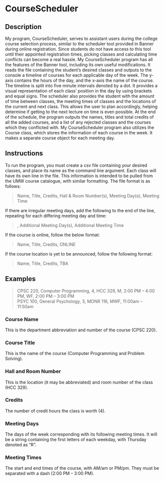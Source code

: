 # CourseScheduler

## Description
My program, CourseScheduler, serves to assistant users during the college course selection process, similar to the scheduler tool provided 
in Banner during online registration. Since students do not have access to this tool until their appointed registration times, picking 
classes and calculating time conflicts can become a real hassle. My CourseScheduler program has all the features of the Banner tool, 
including its own useful modifications. It reads the file containing the student’s desired classes and outputs to the console a timeline 
of courses for each applicable day of the week. The y-axis contains the hours of the day, and the x-axis the name of the course. The 
timeline is split into five minute intervals denoted by a dot. It provides a visual representation of each class’ position in the day 
by using brackets and equal signs. The scheduler also provides the student with the amount of time between classes, the meeting times of
classes and the locations of the current and next class. This allows the user to plan accordingly, helping determine if getting to the 
next lecture on time is even possible. At the end of the schedule, the program outputs the names, titles and total credits of all the 
added courses, and a list of any rejected classes and the courses which they conflicted with. My CourseScheduler program also utilizes 
the Course class, which stores the information of each course in the week. It makes a separate course object for each meeting day.   

## Instructions
To run the program, you must create a csv file containing your desired classes, and place its name as the command line argument. 
Each class will have its own line in the file. This information is intended to be pulled from the UMW course catalogue, with similar 
formatting. The file format is as follows:

<blockquote>Name, Title, Credits, Hall & Room Number(s), Meeting Day(s), Meeting Time</blockquote>

If there are irregular meeting days, add the following to the end of the line, repeating for each differing meeting day and time:<br>
<blockquote>, Additional Meeting Day(s), Additional Meeting Time</blockquote>

If the course is online, follow the below format:<br> 
<blockquote>Name, Title, Credits, ONLINE</blockquote>

If the course location is yet to be announced, follow the following format:<br>
<blockquote>Name, Title, Credits, TBA</blockquote>

## Examples
<blockquote>CPSC 220, Computer Programming, 4, HCC 329, M, 2:00 PM – 4:00 PM, WF, 2:00 PM – 3:00 PM<br>
PSYC 100, General Psychology, 3, MONR 116, MWF, 11:00am – 11:50am</blockquote>

### Course Name
This is the department abbreviation and number of the course (CPSC 220).

### Course Title
This is the name of the course (Computer Programming and Problem Solving).

### Hall and Room Number
This is the location (it may be abbreviated) and room number of the class (HCC 329). 

### Credits
The number of credit hours the class is worth (4).

### Meeting Days
The days of the week corresponding with its following meeting times. It will be a string containing the first letters of each 
weekday, with Thursday denoted as “R”. 

### Meeting Times
The start and end times of the course, with AM/am or PM/pm. They must be separated with a dash (2:00 PM – 3:00 PM).
